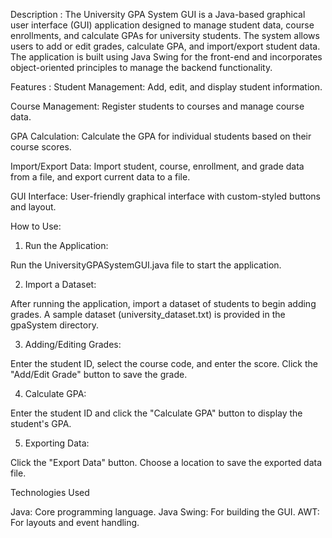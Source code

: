 Description : 
The University GPA System GUI is a Java-based graphical user interface (GUI) application designed to manage student data, course enrollments, and calculate GPAs for university students. The system allows users to add or edit grades, calculate GPA, and import/export student data. The application is built using Java Swing for the front-end and incorporates object-oriented principles to manage the backend functionality.

Features : 
Student Management: Add, edit, and display student information.

Course Management: Register students to courses and manage course data.

GPA Calculation: Calculate the GPA for individual students based on their course scores.

Import/Export Data: Import student, course, enrollment, and grade data from a file, and export current data to a file.

GUI Interface: User-friendly graphical interface with custom-styled buttons and layout.

How to Use:

  1. Run the Application:

  Run the UniversityGPASystemGUI.java file to start the application.

  2. Import a Dataset:

  After running the application, import a dataset of students to begin adding grades.
  A sample dataset (university_dataset.txt) is provided in the gpaSystem directory.

  3. Adding/Editing Grades:

  Enter the student ID, select the course code, and enter the score.
  Click the "Add/Edit Grade" button to save the grade.

  4. Calculate GPA:

  Enter the student ID and click the "Calculate GPA" button to display the student's GPA.

  5. Exporting Data:

  Click the "Export Data" button.
  Choose a location to save the exported data file.

Technologies Used

Java: Core programming language.
Java Swing: For building the GUI.
AWT: For layouts and event handling.







